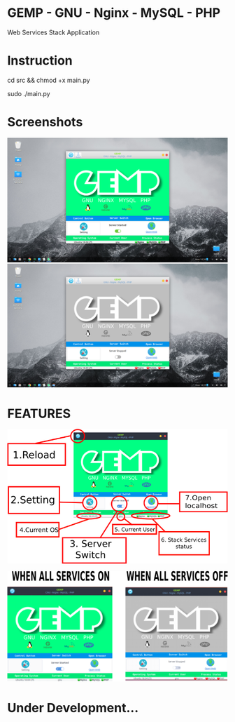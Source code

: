 # GEMP - GNU - Nginx - MySQL - PHP
Web Services Stack Application

# Instruction
cd src && chmod +x main.py

sudo ./main.py
# Screenshots
![Alt text](Data/gempImg1.png?raw=true "Service on")
![Alt text](Data/gempImg2.png?raw=true "Service on")


# FEATURES

![Alt text](Data/feature.png?raw=true "Features")


![Alt text](Data/on_off.png?raw=true "on_off")

# Under Development...
